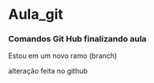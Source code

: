 # Aula_git
### Comandos Git Hub finalizando aula


Estou em um novo ramo (branch)

alteração feita no github
